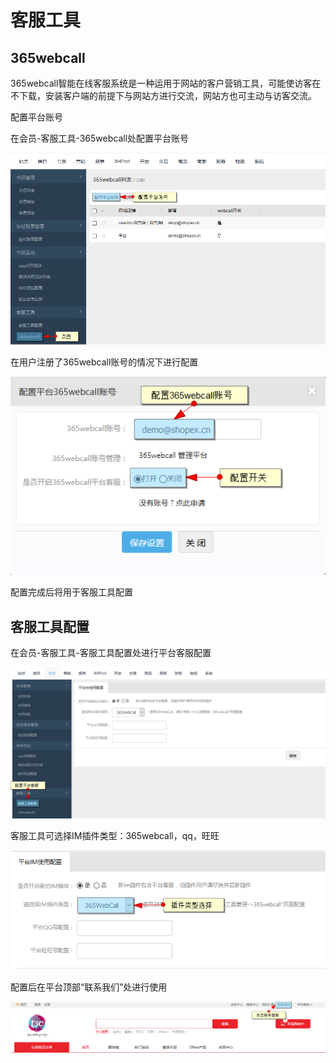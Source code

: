 # 客服工具

## 365webcall

365webcall智能在线客服系统是一种运用于网站的客户营销工具，可能使访客在不下载，安装客户端的前提下与网站方进行交流，网站方也可主动与访客交流。

配置平台账号


在会员-客服工具-365webcall处配置平台账号

![](images/365webcall01.png)

在用户注册了365webcall账号的情况下进行配置

![](images/365webcall02.png)

配置完成后将用于客服工具配置


## 客服工具配置
 
 在会员-客服工具-客服工具配置处进行平台客服配置
 
 ![](images/365webcall03.png)
 
 客服工具可选择IM插件类型：365webcall，qq，旺旺
 
  ![](images/365webcall04.png)

配置后在平台顶部“联系我们”处进行使用

 ![](images/365webcall05.png)